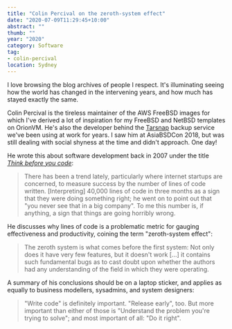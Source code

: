 ```yaml
---
title: "Colin Percival on the zeroth-system effect"
date: "2020-07-09T11:29:45+10:00"
abstract: ""
thumb: ""
year: "2020"
category: Software
tag:
- colin-percival
location: Sydney
---
```

I love browsing the blog archives of people I respect. It's illuminating seeing how the world has changed in the intervening years, and how much has stayed exactly the same.

Colin Percival is the tireless maintainer of the AWS FreeBSD images for which I've derived a lot of inspiration for my FreeBSD and NetBSD templates on OrionVM. He's also the developer behind the [Tarsnap](https://www.tarsnap.com/) backup service we've been using at work for years. I saw him at AsiaBSDCon 2018, but was still dealing with social shyness at the time and didn't approach. One day!

He wrote this about software development back in 2007 under the title *[Think before you code](http://www.daemonology.net/blog/2007-06-21-think-before-coding.html)*\:

> There has been a trend lately, particularly where internet startups are concerned, to measure success by the number of lines of code written. [Interpreting] 40,000 lines of code in three months as a sign that they were doing something right; he went on to point out that "you never see that in a big company". To me this number is, if anything, a sign that things are going horribly wrong.

He discusses why lines of code is a problematic metric for gauging effectiveness and productivity, coining the term "zeroth-system effect":

> The zeroth system is what comes before the first system: Not only does it have very few features, but it doesn't work [...] it contains such fundamental bugs as to cast doubt upon whether the authors had any understanding of the field in which they were operating.

A summary of his conclusions should be on a laptop sticker, and applies as equally to business modellers, sysadmins, and system designers:

> "Write code" is definitely important. "Release early", too. But more important than either of those is "Understand the problem you're trying to solve"; and most important of all: "Do it right". 
